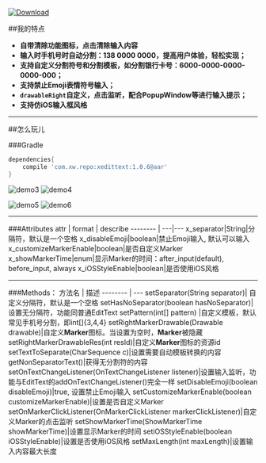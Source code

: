 [![Download](https://api.bintray.com/packages/woxingxiao/maven/XEditText/images/download.svg)](https://bintray.com/woxingxiao/maven/XEditText/_latestVersion)

##我的特点
- **自带清除功能图标，点击清除输入内容**
- **输入时手机号时自动分割：138 0000 0000，提高用户体验，轻松实现；**
- **支持自定义分割符号和分割模板，如分割银行卡号：6000-0000-0000-0000-000；**
- **支持禁止Emoji表情符号输入；**
- **`drawableRight`自定义，点击监听，配合PopupWindow等进行输入提示；**
- **支持仿iOS输入框风格**

***

##怎么玩儿

###Gradle
```groovy
dependencies{
    compile 'com.xw.repo:xedittext:1.0.6@aar'
}
```

![demo3](https://github.com/woxingxiao/XEditText/blob/master/screenshots/demo3.gif) ![demo4](https://github.com/woxingxiao/XEditText/blob/master/screenshots/demo4.gif)

![demo5](https://github.com/woxingxiao/XEditText/blob/master/screenshots/demo5.gif) ![demo6](https://github.com/woxingxiao/XEditText/blob/master/screenshots/demo6.gif)
***
###Attributes
attr | format | describe
-------- | ---|---
x_separator|String|分隔符，默认是一个空格
x_disableEmoji|boolean|禁止Emoji输入, 默认可以输入
x_customizeMarkerEnable|boolean|是否自定义Marker
x_showMarkerTime|enum|显示Marker的时间：after_input(default), before_input, always
x_iOSStyleEnable|boolean|是否使用iOS风格
***
###Methods：
方法名     | 描述
-------- | ---
setSeparator(String separator)| 自定义分隔符，默认是一个空格
setHasNoSeparator(boolean hasNoSeparator)| 设置无分隔符，功能同普通EditText
setPattern(int[] pattern) |自定义模板，默认常见手机号分割，即int[]{3,4,4}
setRightMarkerDrawable(Drawable drawable)|自定义**Marker**图标。当设置为空时，**Marker**被隐藏
setRightMarkerDrawableRes(int resId)|自定义**Marker**图标的资源id
setTextToSeparate(CharSequence c)|设置需要自动模板转换的内容
getNonSeparatorText()|获得无分割符的内容
setOnTextChangeListener(OnTextChangeListener listener)|设置输入监听，功能与EditText的addOnTextChangeListener()完全一样
setDisableEmoji(boolean disableEmoji)|true, 设置禁止Emoji输入
setCustomizeMarkerEnable(boolean customizeMarkerEnable)|设置是否自定义Marker
setOnMarkerClickListener(OnMarkerClickListener markerClickListener)|自定义Marker的点击监听
setShowMarkerTime(ShowMarkerTime showMarkerTime)|设置显示Marker的时间
setiOSStyleEnable(boolean iOSStyleEnable)|设置是否使用iOS风格
setMaxLength(int maxLength)|设置输入内容最大长度
